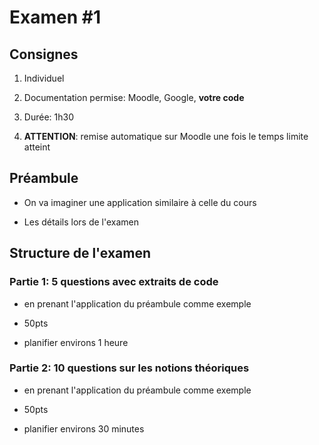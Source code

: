 # Examen #1

## Consignes

1. Individuel

1. Documentation permise: Moodle, Google, **votre code**

1. Durée: 1h30

1. **ATTENTION**: remise automatique sur Moodle une fois le temps limite atteint

## Préambule

* On va imaginer une application similaire à celle du cours

* Les détails lors de l'examen
   

## Structure de l'examen


### Partie 1: 5 questions avec extraits de code

* en prenant l'application du préambule comme exemple

* 50pts

* planifier environs 1 heure

### Partie 2: 10 questions sur les notions théoriques

* en prenant l'application du préambule comme exemple

* 50pts

* planifier environs 30 minutes



<div style="background-color:white;margin-bottom:400px;">
</div>

